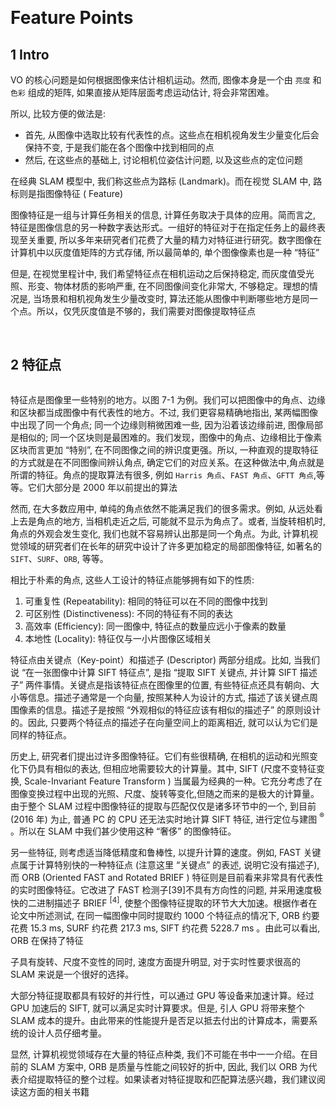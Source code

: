 &emsp;
# Feature Points

## 1 Intro
VO 的核心问题是如何根据图像来估计相机运动。然而, 图像本身是一个由 `亮度` 和 `色彩` 组成的矩阵, 如果直接从矩阵层面考虑运动估计, 将会非常困难。

所以, 比较方便的做法是: 
- 首先, 从图像中选取比较有代表性的点。这些点在相机视角发生少量变化后会保持不变, 于是我们能在各个图像中找到相同的点
- 然后, 在这些点的基础上, 讨论相机位姿估计问题, 以及这些点的定位问题

在经典 SLAM 模型中, 我们称这些点为路标 (Landmark)。而在视觉 SLAM 中, 路标则是指图像特征 ( Feature)

图像特征是一组与计算任务相关的信息, 计算任务取决于具体的应用。简而言之, 特征是图像信息的另一种数字表达形式。一组好的特征对于在指定任务上的最终表现至关重要, 所以多年来研究者们花费了大量的精力对特征进行研究。数字图像在计算机中以灰度值矩阵的方式存储, 所以最简单的, 单个图像像素也是一种 “特征”

但是, 在视觉里程计中, 我们希望特征点在相机运动之后保持稳定, 而灰度值受光照、形变、物体材质的影响严重, 在不同图像间变化非常大, 不够稳定。理想的情况是, 当场景和相机视角发生少量改变时, 算法还能从图像中判断哪些地方是同一个点。所以，仅凭灰度值是不够的，我们需要对图像提取特征点

&emsp;
## 2 特征点

<div align=center>
    <img src="" width=>
</div>

特征点是图像里一些特别的地方。以图 7-1 为例。我们可以把图像中的角点、边缘和区块都当成图像中有代表性的地方。不过, 我们更容易精确地指出, 某两幅图像中出现了同一个角点; 同一个边缘则稍微困难一些, 因为沿着该边缘前进, 图像局部是相似的; 同一个区块则是最困难的。我们发现，图像中的角点、边缘相比于像素区块而言更加 “特别”, 在不同图像之间的辨识度更强。所以, 一种直观的提取特征的方式就是在不同图像间辨认角点, 确定它们的对应关系。在这种做法中,角点就是所谓的特征。角点的提取算法有很多, 例如 `Harris 角点`、`FAST 角点`、`GFTT 角点`,等等。它们大部分是 2000 年以前提出的算法

然而, 在大多数应用中, 单纯的角点依然不能满足我们的很多需求。例如, 从远处看上去是角点的地方, 当相机走近之后, 可能就不显示为角点了。或者, 当旋转相机时, 角点的外观会发生变化, 我们也就不容易辨认出那是同一个角点。为此, 计算机视觉领域的研究者们在长年的研究中设计了许多更加稳定的局部图像特征, 如著名的 `SIFT`、`SURF`、`ORB`, 等等。

相比于朴素的角点, 这些人工设计的特征点能够拥有如下的性质:

1. 可重复性 (Repeatability): 相同的特征可以在不同的图像中找到
2. 可区别性 (Distinctiveness): 不同的特征有不同的表达
3. 高效率 (Efficiency): 同一图像中, 特征点的数量应远小于像素的数量
4. 本地性 (Locality): 特征仅与一小片图像区域相关

特征点由关键点（Key-point）和描述子 (Descriptor) 两部分组成。比如, 当我们说 “在一张图像中计算 SIFT 特征点”, 是指 “提取 SIFT 关键点, 并计算 SIFT 描述子” 两件事情。关键点是指该特征点在图像里的位置, 有些特征点还具有朝向、大小等信息。描述子通常是一个向量, 按照某种人为设计的方式, 描述了该关键点周围像素的信息。描述子是按照 “外观相似的特征应该有相似的描述子” 的原则设计的。因此, 只要两个特征点的描述子在向量空间上的距离相近, 就可以认为它们是同样的特征点。

历史上, 研究者们提出过许多图像特征。它们有些很精确, 在相机的运动和光照变化下仍具有相似的表达, 但相应地需要较大的计算量。其中, SIFT (尺度不变特征变换, Scale-Invariant Feature Transform ) 当属最为经典的一种。它充分考虑了在图像变换过程中出现的光照、尺度、旋转等变化,但随之而来的是极大的计算量。由于整个 SLAM 过程中图像特征的提取与匹配仅仅是诸多环节中的一个, 到目前 (2016 年) 为止, 普通 PC 的 CPU 还无法实时地计算 SIFT 特征, 进行定位与建图 ${ }^{\circledR}$ 。所以在 SLAM 中我们甚少使用这种 “奢侈” 的图像特征。

另一些特征, 则考虑适当降低精度和鲁棒性, 以提升计算的速度。例如, FAST 关键点属于计算特别快的一种特征点 (注意这里 “关键点” 的表述, 说明它没有描述子), 而 ORB (Oriented FAST and Rotated BRIEF ) 特征则是目前看来非常具有代表性的实时图像特征。它改进了 FAST 检测子[39]不具有方向性的问题, 并采用速度极快的二进制描述子 BRIEF ${ }^{[4]}$, 使整个图像特征提取的环节大大加速。根据作者在论文中所述测试, 在同一幅图像中同时提取约 1000 个特征点的情况下, ORB 约要花费 $15.3 \mathrm{~ms}$, SURF 约花费 $217.3 \mathrm{~ms}$, SIFT 约花费 $5228.7 \mathrm{~ms}$ 。由此可以看出, ORB 在保持了特征

子具有旋转、尺度不变性的同时, 速度方面提升明显, 对于实时性要求很高的 SLAM 来说是一个很好的选择。

大部分特征提取都具有较好的并行性，可以通过 GPU 等设备来加速计算。经过 GPU 加速后的 SIFT, 就可以满足实时计算要求。但是, 引人 GPU 将带来整个 SLAM 成本的提升。由此带来的性能提升是否足以抵去付出的计算成本，需要系统的设计人员仔细考量。

显然, 计算机视觉领域存在大量的特征点种类, 我们不可能在书中一一介绍。在目前的 SLAM 方案中, ORB 是质量与性能之间较好的折中, 因此, 我们以 ORB 为代表介绍提取特征的整个过程。如果读者对特征提取和匹配算法感兴趣，我们建议阅读这方面的相关书籍 